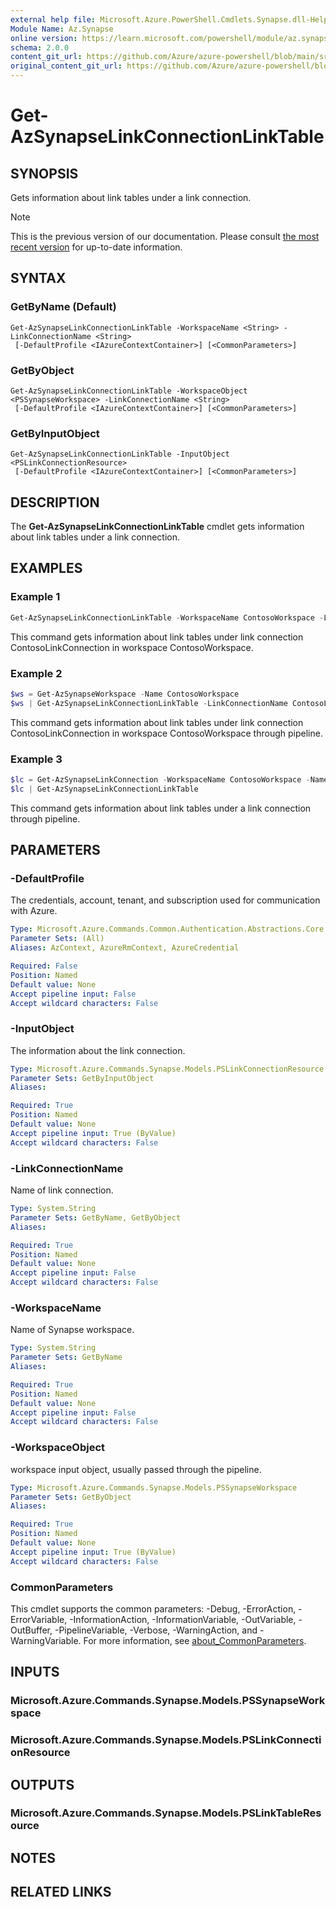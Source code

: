```yaml
---
external help file: Microsoft.Azure.PowerShell.Cmdlets.Synapse.dll-Help.xml
Module Name: Az.Synapse
online version: https://learn.microsoft.com/powershell/module/az.synapse/get-azsynapselinkconnectionlinktable
schema: 2.0.0
content_git_url: https://github.com/Azure/azure-powershell/blob/main/src/Synapse/Synapse/help/Get-AzSynapseLinkConnectionLinkTable.md
original_content_git_url: https://github.com/Azure/azure-powershell/blob/main/src/Synapse/Synapse/help/Get-AzSynapseLinkConnectionLinkTable.md
---
```


# Get-AzSynapseLinkConnectionLinkTable

## SYNOPSIS
Gets information about link tables under a link connection.

> [!NOTE]
>This is the previous version of our documentation. Please consult [the most recent version](/powershell/module/az.synapse/get-azsynapselinkconnectionlinktable) for up-to-date information.

## SYNTAX

### GetByName (Default)
```
Get-AzSynapseLinkConnectionLinkTable -WorkspaceName <String> -LinkConnectionName <String>
 [-DefaultProfile <IAzureContextContainer>] [<CommonParameters>]
```

### GetByObject
```
Get-AzSynapseLinkConnectionLinkTable -WorkspaceObject <PSSynapseWorkspace> -LinkConnectionName <String>
 [-DefaultProfile <IAzureContextContainer>] [<CommonParameters>]
```

### GetByInputObject
```
Get-AzSynapseLinkConnectionLinkTable -InputObject <PSLinkConnectionResource>
 [-DefaultProfile <IAzureContextContainer>] [<CommonParameters>]
```

## DESCRIPTION
The **Get-AzSynapseLinkConnectionLinkTable** cmdlet gets information about link tables under a link connection.

## EXAMPLES

### Example 1
```powershell
Get-AzSynapseLinkConnectionLinkTable -WorkspaceName ContosoWorkspace -LinkConnectionName ContosoLinkConnection
```

This command gets information about link tables under link connection ContosoLinkConnection in workspace ContosoWorkspace.

### Example 2
```powershell
$ws = Get-AzSynapseWorkspace -Name ContosoWorkspace
$ws | Get-AzSynapseLinkConnectionLinkTable -LinkConnectionName ContosoLinkConnection
```

This command gets information about link tables under link connection ContosoLinkConnection in workspace ContosoWorkspace through pipeline.

### Example 3
```powershell
$lc = Get-AzSynapseLinkConnection -WorkspaceName ContosoWorkspace -Name ContosoLinkConnection
$lc | Get-AzSynapseLinkConnectionLinkTable
```

This command gets information about link tables under a link connection through pipeline.

## PARAMETERS

### -DefaultProfile
The credentials, account, tenant, and subscription used for communication with Azure.

```yaml
Type: Microsoft.Azure.Commands.Common.Authentication.Abstractions.Core.IAzureContextContainer
Parameter Sets: (All)
Aliases: AzContext, AzureRmContext, AzureCredential

Required: False
Position: Named
Default value: None
Accept pipeline input: False
Accept wildcard characters: False
```

### -InputObject
The information about the link connection.

```yaml
Type: Microsoft.Azure.Commands.Synapse.Models.PSLinkConnectionResource
Parameter Sets: GetByInputObject
Aliases:

Required: True
Position: Named
Default value: None
Accept pipeline input: True (ByValue)
Accept wildcard characters: False
```

### -LinkConnectionName
Name of link connection.

```yaml
Type: System.String
Parameter Sets: GetByName, GetByObject
Aliases:

Required: True
Position: Named
Default value: None
Accept pipeline input: False
Accept wildcard characters: False
```

### -WorkspaceName
Name of Synapse workspace.

```yaml
Type: System.String
Parameter Sets: GetByName
Aliases:

Required: True
Position: Named
Default value: None
Accept pipeline input: False
Accept wildcard characters: False
```

### -WorkspaceObject
workspace input object, usually passed through the pipeline.

```yaml
Type: Microsoft.Azure.Commands.Synapse.Models.PSSynapseWorkspace
Parameter Sets: GetByObject
Aliases:

Required: True
Position: Named
Default value: None
Accept pipeline input: True (ByValue)
Accept wildcard characters: False
```

### CommonParameters
This cmdlet supports the common parameters: -Debug, -ErrorAction, -ErrorVariable, -InformationAction, -InformationVariable, -OutVariable, -OutBuffer, -PipelineVariable, -Verbose, -WarningAction, and -WarningVariable. For more information, see [about_CommonParameters](http://go.microsoft.com/fwlink/?LinkID=113216).

## INPUTS

### Microsoft.Azure.Commands.Synapse.Models.PSSynapseWorkspace

### Microsoft.Azure.Commands.Synapse.Models.PSLinkConnectionResource

## OUTPUTS

### Microsoft.Azure.Commands.Synapse.Models.PSLinkTableResource

## NOTES

## RELATED LINKS
